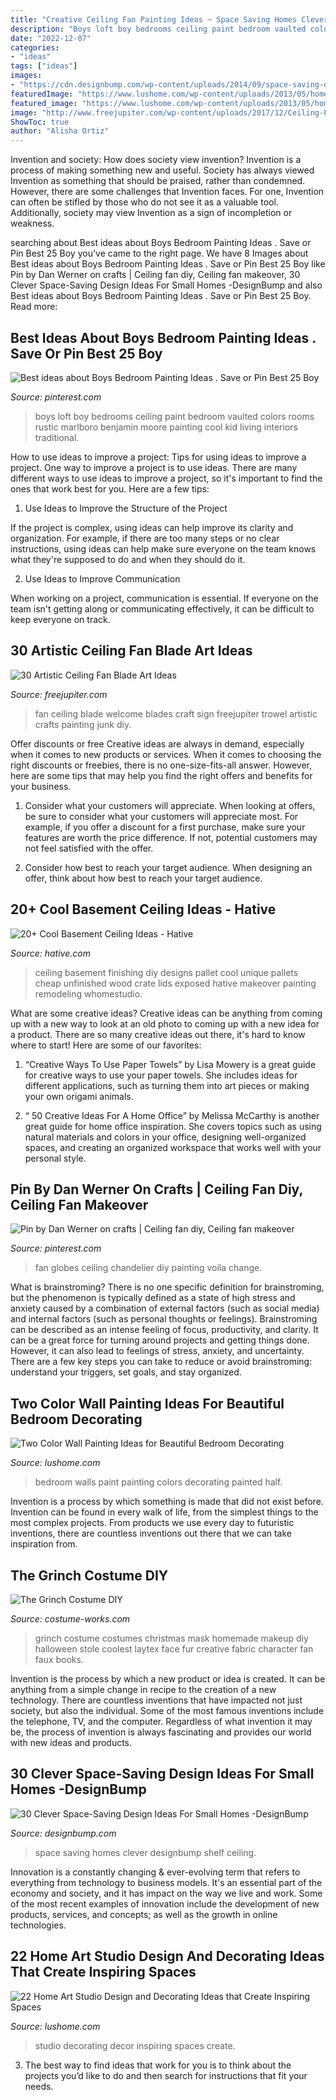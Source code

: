 ```yaml
---
title: "Creative Ceiling Fan Painting Ideas ~ Space Saving Homes Clever Designbump Shelf Ceiling"
description: "Boys loft boy bedrooms ceiling paint bedroom vaulted colors rooms rustic marlboro benjamin moore painting cool kid living interiors traditional"
date: "2022-12-07"
categories:
- "ideas"
tags: ["ideas"]
images:
- "https://cdn.designbump.com/wp-content/uploads/2014/09/space-saving-design-ideas-012.jpg"
featuredImage: "https://www.lushome.com/wp-content/uploads/2013/05/home-art-studio-ideas-design-decor-9.jpg"
featured_image: "https://www.lushome.com/wp-content/uploads/2013/05/home-art-studio-ideas-design-decor-9.jpg"
image: "http://www.freejupiter.com/wp-content/uploads/2017/12/Ceiling-Fan-Blade-Art-Ideas-9.jpg"
ShowToc: true
author: "Alisha Ortiz"
---
```



Invention and society: How does society view invention?
Invention is a process of making something new and useful. Society has always viewed Invention as something that should be praised, rather than condemned. However, there are some challenges that Invention faces. For one, Invention can often be stifled by those who do not see it as a valuable tool. Additionally, society may view Invention as a sign of incompletion or weakness.

	

		
searching about Best ideas about Boys Bedroom Painting Ideas . Save or Pin Best 25 Boy you've came to the right page. We have 8 Images about Best ideas about Boys Bedroom Painting Ideas . Save or Pin Best 25 Boy like Pin by Dan Werner on crafts | Ceiling fan diy, Ceiling fan makeover, 30 Clever Space-Saving Design Ideas For Small Homes -DesignBump and also Best ideas about Boys Bedroom Painting Ideas . Save or Pin Best 25 Boy. Read more:
		
    
## Best Ideas About Boys Bedroom Painting Ideas . Save Or Pin Best 25 Boy

<img loading=lazy src="https://i.pinimg.com/736x/89/cd/43/89cd43cd059c3398108f933b257a9c79.jpg" onerror="this.onerror=null;this.src='https://tse3.mm.bing.net/th?id=OIP.iMMfdKAqhGMJvnhNeMPg1gHaJ4&amp;pid=15.1';" alt="Best ideas about Boys Bedroom Painting Ideas . Save or Pin Best 25 Boy">

_Source: pinterest.com_

>boys loft boy bedrooms ceiling paint bedroom vaulted colors rooms rustic marlboro benjamin moore painting cool kid living interiors traditional. 

	

How to use ideas to improve a project: Tips for using ideas to improve a project.
One way to improve a project is to use ideas. There are many different ways to use ideas to improve a project, so it's important to find the ones that work best for you. Here are a few tips:
1. Use Ideas to Improve the Structure of the Project

If the project is complex, using ideas can help improve its clarity and organization. For example, if there are too many steps or no clear instructions, using ideas can help make sure everyone on the team knows what they're supposed to do and when they should do it.

2. Use Ideas to Improve Communication

When working on a project, communication is essential. If everyone on the team isn't getting along or communicating effectively, it can be difficult to keep everyone on track.

    
## 30 Artistic Ceiling Fan Blade Art Ideas

<img loading=lazy src="http://www.freejupiter.com/wp-content/uploads/2017/12/Ceiling-Fan-Blade-Art-Ideas-9.jpg" onerror="this.onerror=null;this.src='https://tse2.mm.bing.net/th?id=OIP.mIFmNFiNwdz_9RLoI5RVhQHaJ4&amp;pid=15.1';" alt="30 Artistic Ceiling Fan Blade Art Ideas">

_Source: freejupiter.com_

>fan ceiling blade welcome blades craft sign freejupiter trowel artistic crafts painting junk diy. 

	

Offer discounts or free
Creative ideas are always in demand, especially when it comes to new products or services. When it comes to choosing the right discounts or freebies, there is no one-size-fits-all answer. However, here are some tips that may help you find the right offers and benefits for your business.
1) Consider what your customers will appreciate. When looking at offers, be sure to consider what your customers will appreciate most. For example, if you offer a discount for a first purchase, make sure your features are worth the price difference. If not, potential customers may not feel satisfied with the offer.

2) Consider how best to reach your target audience. When designing an offer, think about how best to reach your target audience.

    
## 20+ Cool Basement Ceiling Ideas - Hative

<img loading=lazy src="https://hative.com/wp-content/uploads/2014/05/basement-ceiling-ideas/8-basement-ceiling-old-pallet-crate-lids.jpg" onerror="this.onerror=null;this.src='https://tse3.mm.bing.net/th?id=OIP._k03zU26J4I17ADyjXtqvwHaJ4&amp;pid=15.1';" alt="20+ Cool Basement Ceiling Ideas - Hative">

_Source: hative.com_

>ceiling basement finishing diy designs pallet cool unique pallets cheap unfinished wood crate lids exposed hative makeover painting remodeling whomestudio. 

	

What are some creative ideas?
Creative ideas can be anything from coming up with a new way to look at an old photo to coming up with a new idea for a product. There are so many creative ideas out there, it's hard to know where to start! Here are some of our favorites: 
1. “Creative Ways To Use Paper Towels” by Lisa Mowery is a great guide for creative ways to use your paper towels. She includes ideas for different applications, such as turning them into art pieces or making your own origami animals.

2. “ 50 Creative Ideas For A Home Office” by Melissa McCarthy is another great guide for home office inspiration. She covers topics such as using natural materials and colors in your office, designing well-organized spaces, and creating an organized workspace that works well with your personal style.


    
## Pin By Dan Werner On Crafts | Ceiling Fan Diy, Ceiling Fan Makeover

<img loading=lazy src="https://i.pinimg.com/736x/ef/7f/a4/ef7fa494af31c72234f88a922df82d13.jpg" onerror="this.onerror=null;this.src='https://tse2.mm.bing.net/th?id=OIP.lcPVW61sMGRNn6BxHsQBagHaJ3&amp;pid=15.1';" alt="Pin by Dan Werner on crafts | Ceiling fan diy, Ceiling fan makeover">

_Source: pinterest.com_

>fan globes ceiling chandelier diy painting voila change. 

	

What is brainstroming?
There is no one specific definition for brainstroming, but the phenomenon is typically defined as a state of high stress and anxiety caused by a combination of external factors (such as social media) and internal factors (such as personal thoughts or feelings). Brainstroming can be described as an intense feeling of focus, productivity, and clarity. It can be a great force for turning around projects and getting things done. However, it can also lead to feelings of stress, anxiety, and uncertainty. There are a few key steps you can take to reduce or avoid brainstroming: understand your triggers, set goals, and stay organized.

    
## Two Color Wall Painting Ideas For Beautiful Bedroom Decorating

<img loading=lazy src="https://www.lushome.com/wp-content/uploads/2016/06/partially-painted-walls-bedroom-decorating-ideas-9.jpg" onerror="this.onerror=null;this.src='https://tse3.mm.bing.net/th?id=OIP.jbXxgr8dqPOlgH5HyUHjJAAAAA&amp;pid=15.1';" alt="Two Color Wall Painting Ideas for Beautiful Bedroom Decorating">

_Source: lushome.com_

>bedroom walls paint painting colors decorating painted half. 

	

Invention is a process by which something is made that did not exist before. Invention can be found in every walk of life, from the simplest things to the most complex projects. From products we use every day to futuristic inventions, there are countless inventions out there that we can take inspiration from.

    
## The Grinch Costume DIY

<img loading=lazy src="https://photos.costume-works.com/full/the_grinch6.jpg" onerror="this.onerror=null;this.src='https://tse1.mm.bing.net/th?id=OIP.CMppF4W0m5zBX_LdPSAXdAHaJ3&amp;pid=15.1';" alt="The Grinch Costume DIY">

_Source: costume-works.com_

>grinch costume costumes christmas mask homemade makeup diy halloween stole coolest laytex face fur creative fabric character fan faux books. 

	

Invention is the process by which a new product or idea is created. It can be anything from a simple change in recipe to the creation of a new technology. There are countless inventions that have impacted not just society, but also the individual. Some of the most famous inventions include the telephone, TV, and the computer. Regardless of what invention it may be, the process of invention is always fascinating and provides our world with new ideas and products.

    
## 30 Clever Space-Saving Design Ideas For Small Homes -DesignBump

<img loading=lazy src="https://cdn.designbump.com/wp-content/uploads/2014/09/space-saving-design-ideas-012.jpg" onerror="this.onerror=null;this.src='https://tse1.mm.bing.net/th?id=OIP.HWXpwpngd1phFnr-50t0_AHaJ4&amp;pid=15.1';" alt="30 Clever Space-Saving Design Ideas For Small Homes -DesignBump">

_Source: designbump.com_

>space saving homes clever designbump shelf ceiling. 

	

Innovation is a constantly changing & ever-evolving term that refers to everything from technology to business models. It's an essential part of the economy and society, and it has impact on the way we live and work. Some of the most recent examples of innovation include the development of new products, services, and concepts; as well as the growth in online technologies.

    
## 22 Home Art Studio Design And Decorating Ideas That Create Inspiring Spaces

<img loading=lazy src="https://www.lushome.com/wp-content/uploads/2013/05/home-art-studio-ideas-design-decor-9.jpg" onerror="this.onerror=null;this.src='https://tse4.mm.bing.net/th?id=OIP.TKu1fquM2QV7xnUvH8Gd9AHaJs&amp;pid=15.1';" alt="22 Home Art Studio Design and Decorating Ideas that Create Inspiring Spaces">

_Source: lushome.com_

>studio decorating decor inspiring spaces create. 

	

3. The best way to find ideas that work for you is to think about the projects you’d like to do and then search for instructions that fit your needs.

